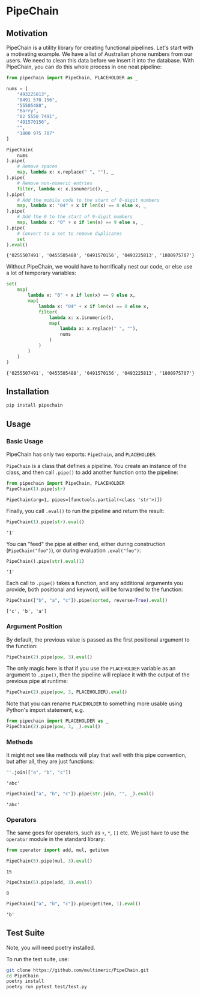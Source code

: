 # PipeChain

## Motivation

PipeChain is a utility library for creating functional pipelines.
Let's start with a motivating example.
We have a list of Australian phone numbers from our users.
We need to clean this data before we insert it into the database.
With PipeChain, you can do this whole process in one neat pipeline:



```python
from pipechain import PipeChain, PLACEHOLDER as _

nums = [
    "493225813",
    "0491 570 156",
    "55505488",
    "Barry",
    "02 5550 7491",
    "491570156",
    "",
    "1800 975 707"
]

PipeChain(
    nums
).pipe(
    # Remove spaces
    map, lambda x: x.replace(" ", ""), _
).pipe(
    # Remove non-numeric entries
    filter, lambda x: x.isnumeric(), _
).pipe(
    # Add the mobile code to the start of 8-digit numbers
    map, lambda x: "04" + x if len(x) == 8 else x, _
).pipe(
    # Add the 0 to the start of 9-digit numbers
    map, lambda x: "0" + x if len(x) == 9 else x, _
).pipe(
    # Convert to a set to remove duplicates
    set
).eval()
```




    {'0255507491', '0455505488', '0491570156', '0493225813', '1800975707'}



Without PipeChain, we would have to horrifically nest our code, or else use a lot of temporary variables:


```python
set(
    map(
        lambda x: "0" + x if len(x) == 9 else x,
        map(
            lambda x: "04" + x if len(x) == 8 else x,
            filter(
                lambda x: x.isnumeric(),
                map(
                    lambda x: x.replace(" ", ""),
                    nums
                )
            )
        )
    )
)
```




    {'0255507491', '0455505488', '0491570156', '0493225813', '1800975707'}



## Installation

```bash
pip install pipechain
```

## Usage
### Basic Usage

PipeChain has only two exports: `PipeChain`, and `PLACEHOLDER`.

`PipeChain` is a class that defines a pipeline.
You create an instance of the class, and then call `.pipe()` to add another function onto the pipeline:


```python
from pipechain import PipeChain, PLACEHOLDER
PipeChain(1).pipe(str)
```




    PipeChain(arg=1, pipes=[functools.partial(<class 'str'>)])



Finally, you call `.eval()` to run the pipeline and return the result:


```python
PipeChain(1).pipe(str).eval()
```




    '1'



You can "feed" the pipe at either end, either during construction (`PipeChain("foo")`), or during evaluation `.eval("foo")`:


```python
PipeChain().pipe(str).eval(1)
```




    '1'



Each call to `.pipe()` takes a function, and any additional arguments you provide, both positional and keyword, will be forwarded to the function:


```python
PipeChain(["b", "a", "c"]).pipe(sorted, reverse=True).eval()
```




    ['c', 'b', 'a']



### Argument Position
By default, the previous value is passed as the first positional argument to the function:


```python
PipeChain(2).pipe(pow, 3).eval()
```

The only magic here is that if you use the `PLACEHOLDER` variable as an argument to `.pipe()`, then the pipeline will replace it with the output of the previous pipe at runtime:


```python
PipeChain(2).pipe(pow, 3, PLACEHOLDER).eval()
```

Note that you can rename `PLACEHOLDER` to something more usable using Python's import statement, e.g.


```python
from pipechain import PLACEHOLDER as _
PipeChain(2).pipe(pow, 3, _).eval()

```

### Methods
It might not see like methods will play that well with this pipe convention, but after all, they are just functions:


```python
"".join(["a", "b", "c"])
```




    'abc'




```python
PipeChain(["a", "b", "c"]).pipe(str.join, "", _).eval()
```




    'abc'



### Operators

The same goes for operators, such as `+`, `*`, `[]` etc.
We just have to use the `operator` module in the standard library:


```python
from operator import add, mul, getitem

PipeChain(5).pipe(mul, 3).eval()
```




    15




```python
PipeChain(5).pipe(add, 3).eval()
```




    8




```python
PipeChain(["a", "b", "c"]).pipe(getitem, 1).eval()
```




    'b'



## Test Suite

Note, you will need poetry installed.

To run the test suite, use:

```bash
git clone https://github.com/multimeric/PipeChain.git
cd PipeChain
poetry install
poetry run pytest test/test.py
```
